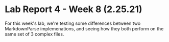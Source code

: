 # Lab Report 4 - Week 8 (2.25.21)

For this week's lab, we're testing some differences between two MarkdownParse implemenations, and seeing how they both perform on the same set of 3 complex files. 


